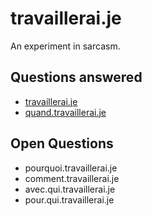 # travaillerai.je
An experiment in sarcasm.

## Questions answered
- [travaillerai.je](http://travaillerai.je)
- [quand.travaillerai.je](http://quand.travaillerai.je)

## Open Questions
- pourquoi.travaillerai.je
- comment.travaillerai.je
- avec.qui.travaillerai.je
- pour.qui.travaillerai.je
